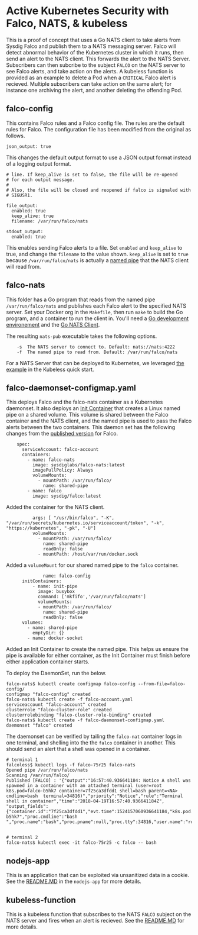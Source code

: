 # Active Kubernetes Security with Falco, NATS, & kubeless 

This is a proof of concept that uses a Go NATS client to take alerts from Sysdig Falco and publish them to a NATS messaging server. Falco will detect abnormal behavior of the Kubernetes cluster in which it runs, then send an alert to the NATS client. This forwards the alert to the NATS Server. Subscribers can then subcribe to the subject `FALCO` on the NATS server to see Falco alerts, and take action on the alerts. A kubeless function is provided as an example to delete a Pod when a `CRITICAL` Falco alert is recieved. Multiple subscribers can take action on the same alert; for instance one archiving the alert, and another deleting the offending Pod.

## falco-config

This contains Falco rules and a Falco config file. The rules are the default rules for Falco. The configuration file has been modified from the original as follows.

```
json_output: true
```

This changes the default output format to use a JSON output format instead of a logging output format.

```
# line. If keep_alive is set to false, the file will be re-opened
# for each output message.
#
# Also, the file will be closed and reopened if falco is signaled with
# SIGUSR1.

file_output:
  enabled: true
  keep_alive: true
  filename: /var/run/falco/nats

stdout_output:
  enabled: true

```

This enables sending Falco alerts to a file. Set `enabled` and `keep_alive` to true, and change the `filename` to the value shown. `keep_alive` is set to `true` because `/var/run/falco/nats` is actually a [named pipe](https://www.linuxjournal.com/article/2156) that the NATS client will read from.

## falco-nats

This folder has a Go program that reads from the named pipe `/var/run/falco/nats` and publishes each Falco alert to the specified NATS server. Set your Docker org in the `Makefile`, then run `make` to build the Go program, and a container to run the client in. You'll need a [Go development environement](https://golang.org/doc/install) and the [Go NATS Client](https://github.com/nats-io/go-nats).

The resulting `nats-pub` executable takes the following options.

```
	-s  The NATS server to connect to. Default: nats://nats:4222
	-f  The named pipe to read from. Default: /var/run/falco/nats
```

For a NATS Server that can be deployed to Kubernetes, we leveraged [the example](http://kubeless.io/docs/quick-start/) in the Kubeless quick start. 

##  falco-daemonset-configmap.yaml

This deploys Falco and the falco-nats container as a Kubernetes daemonset. It also deploys an [Init Container](https://kubernetes.io/docs/concepts/workloads/pods/init-containers/) that creates a Linux named pipe on a shared volume. This volume is shared between the Falco container and the NATS client, and the named pipe is used to pass the Falco alerts between the two containers. This daemon set has the following changes from the [published version](https://github.com/draios/falco/tree/dev/examples/k8s-using-daemonset) for Falco.

```
    spec:
      serviceAccount: falco-account
      containers:
        - name: falco-nats
          image: sysdiglabs/falco-nats:latest
          imagePullPolicy: Always
          volumeMounts:
            - mountPath: /var/run/falco/
              name: shared-pipe
        - name: falco
          image: sysdig/falco:latest
```

Added the container for the NATS client. 

```
          args: [ "/usr/bin/falco", "-K", "/var/run/secrets/kubernetes.io/serviceaccount/token", "-k", "https://kubernetes", "-pk", "-U"]
          volumeMounts:
            - mountPath: /var/run/falco/
              name: shared-pipe
              readOnly: false
            - mountPath: /host/var/run/docker.sock
```
Added a `volumeMount` for our shared named pipe to the `falco` container.

```
              name: falco-config
      initContainers:
          - name: init-pipe
            image: busybox
            command: ['mkfifo','/var/run/falco/nats']
            volumeMounts:
            - mountPath: /var/run/falco/
              name: shared-pipe
              readOnly: false
      volumes:
        - name: shared-pipe
          emptyDir: {}
        - name: docker-socket
```
Added an Init Container to create the named pipe. This helps us ensure the pipe is available for either container, as the Init Container must finish before either application container starts.

To deploy the DaemonSet, run the below.

```
falco-nats$ kubectl create configmap falco-config --from-file=falco-config/
configmap "falco-config" created
falco-nats$ kubectl create -f falco-account.yaml
serviceaccount "falco-account" created
clusterrole "falco-cluster-role" created
clusterrolebinding "falco-cluster-role-binding" created
falco-nats$ kubectl create -f falco-daemonset-configmap.yaml
daemonset "falco" created
```

The daemonset can be verified by tailing the `falco-nat` container logs in one terminal, and shelling into the the `falco` container in another. This should send an alert that a shell was opened in a container.

```
# terminal 1
falcoless$ kubectl logs -f falco-75r25 falco-nats
Opened pipe /var/run/falco/nats
Scanning /var/run/falco/
Published [FALCO] : '{"output":"16:57:40.936641184: Notice A shell was spawned in a container with an attached terminal (user=root k8s.pod=falco-b5hk7 container=7f25ca3dfdd1 shell=bash parent=<NA> cmdline=bash  terminal=34816)","priority":"Notice","rule":"Terminal shell in container","time":"2018-04-19T16:57:40.936641184Z", "output_fields": {"container.id":"7f25ca3dfdd1","evt.time":1524157060936641184,"k8s.pod.name":"falco-b5hk7","proc.cmdline":"bash ","proc.name":"bash","proc.pname":null,"proc.tty":34816,"user.name":"root"}}'


# terminal 2
falco-nats$ kubectl exec -it falco-75r25 -c falco -- bash
```

## nodejs-app

This is an application that can be exploited via unsanitized data in a cookie. See the [README.MD](nodejs-app/README.MD) in the `nodejs-app` for more details.

## kubeless-function

This is a kubeless function that subscribes to the NATS `FALCO` subject on the NATS server and fires when an alert is recieved. See the [README.MD](kubeless-function/README.MD) for more details. 
